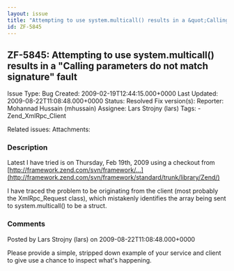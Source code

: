 ```yaml
---
layout: issue
title: "Attempting to use system.multicall() results in a &quot;Calling parameters do not match signature&quot; fault"
id: ZF-5845
---
```


ZF-5845: Attempting to use system.multicall() results in a "Calling parameters do not match signature" fault
------------------------------------------------------------------------------------------------------------

 Issue Type: Bug Created: 2009-02-19T12:44:15.000+0000 Last Updated: 2009-08-22T11:08:48.000+0000 Status: Resolved Fix version(s): 
 Reporter:  Mohannad Hussain (mhussain)  Assignee:  Lars Strojny (lars)  Tags: - Zend\_XmlRpc\_Client
 
 Related issues: 
 Attachments: 
### Description

Latest I have tried is on Thursday, Feb 19th, 2009 using a checkout from [http://framework.zend.com/svn/framework/…](http://framework.zend.com/svn/framework/standard/trunk/library/Zend/)

I have traced the problem to be originating from the client (most probably the XmlRpc\_Request class), which mistakenly identifies the array being sent to system.multicall() to be a struct.

 

 

### Comments

Posted by Lars Strojny (lars) on 2009-08-22T11:08:48.000+0000

Please provide a simple, stripped down example of your service and client to give use a chance to inspect what's happening.

 

 